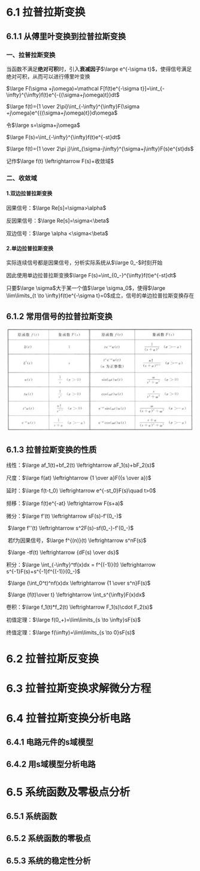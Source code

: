 # 6.1 拉普拉斯变换

## 6.1.1 从傅里叶变换到拉普拉斯变换

### 一、拉普拉斯变换

当函数不满足**绝对可积**时，引入**衰减因子**$\large e^{-\sigma t}$，使得信号满足绝对可积，从而可以进行傅里叶变换

$\large F(\sigma +j\omega)=\mathcal F[f(t)e^{-\sigma t}]=\int_{-\infty}^{\infty}f(t)e^{-{(\sigma+j\omega)t}}dt$

$\large f(t)={1 \over 2\pi}\int_{-\infty}^{\infty}F(\sigma +j\omega)e^{{(\sigma+j\omega)t}}d\omega$

令$\large s=\sigma+j\omega$

$\large F(s)=\int_{-\infty}^{\infty}f(t)e^{-st}dt$

$\large f(t)={1 \over 2\pi j}\int_{\sigma-j\infty}^{\sigma+j\infty}F(s)e^{st}ds$

记作$\large f(t) \leftrightarrow F(s)+收敛域$

### 二、收敛域

#### 1.双边拉普拉斯变换

因果信号：$\large Re[s]=\sigma>\alpha$

反因果信号：$\large Re[s]=\sigma<\beta$

双边信号：$\large \alpha <\sigma<\beta$

#### 2.单边拉普拉斯变换

实际连续信号都是因果信号，分析实际系统从$\large 0_-$时刻开始

因此使用单边拉普拉斯变换$\large F(s)=\int_{0_-}^{\infty}f(t)e^{-st}dt$

只要$\large \sigma$大于某一个值$\large \sigma_0$，使得$\large \lim\limits_{t \to \infty}f(t)e^{-\sigma t}=0$成立，信号的单边拉普拉斯变换存在

## 6.1.2 常用信号的拉普拉斯变换

![image-20220319002055577](pic/image-20220319002055577.png)

## 6.1.3 拉普拉斯变换的性质

线性：$\large af_1(t)+bf_2(t) \leftrightarrow aF_1(s)+bF_2(s)$

尺度：$\large f(at) \leftrightarrow {1 \over a}F({s \over a})$

延时：$\large f(t-t_0) \leftrightarrow e^{-st_0}F(s)\quad t>0$

频移：$\large f(t)e^{-at} \leftrightarrow F(s+a)$

微分：$\large f'(t) \leftrightarrow sF(s)-f'(0_-)$

​			$\large f''(t) \leftrightarrow s^2F(s)-sf(0_-)-f'(0_-)$

​			若f为因果信号，$\large f^{(n)}(t) \leftrightarrow s^nF(s)$

​			$\large -tf(t) \leftrightarrow {dF(s) \over ds}$

积分：$\large \int_{-\infty}^tf(x)dx = f^{(-1)}(t) \leftrightarrow s^{-1}F(s)+s^{-1}f^{(-1)}(0_-)$

​			$\large (\int_0^t)^nf(x)dx \leftrightarrow {1 \over s^n}F(s)$

​			$\large {f(t)\over t} \leftrightarrow \int_s^{\infty}F(x)dx$

卷积：$\large f_1(t)*f_2(t) \leftrightarrow F_1(s)\cdot F_2(s)$

初值定理：$\large f(0_+)=\lim\limits_{s \to \infty}sF(s)$

终值定理：$\large f(\infty)=\lim\limits_{s \to 0}sF(s)$



# 6.2 拉普拉斯反变换





# 6.3 拉普拉斯变换求解微分方程



# 6.4 拉普拉斯变换分析电路

## 6.4.1 电路元件的s域模型

## 6.4.2 用s域模型分析电路



# 6.5 系统函数及零极点分析

## 6.5.1 系统函数

## 6.5.2 系统函数的零极点

## 6.5.3 系统的稳定性分析